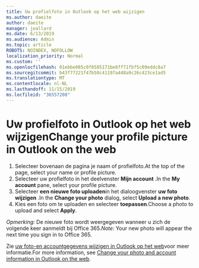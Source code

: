 ```yaml
---
title: Uw profielfoto in Outlook op het web wijzigen
ms.author: daeite
author: daeite
manager: joallard
ms.date: 6/13/2019
ms.audience: Admin
ms.topic: article
ROBOTS: NOINDEX, NOFOLLOW
localization_priority: Normal
ms.custom: ''
ms.openlocfilehash: 01ebbe085c0f8585171be8ff71fbf5c09eddc8a7
ms.sourcegitcommit: b43f77221f47b50c41197a448a9c26c423ce1ad5
ms.translationtype: MT
ms.contentlocale: nl-NL
ms.lasthandoff: 11/15/2019
ms.locfileid: "36557208"
---
```

# <a name="change-your-profile-picture-in-outlook-on-the-web"></a><span data-ttu-id="4a9fe-102">Uw profielfoto in Outlook op het web wijzigen</span><span class="sxs-lookup"><span data-stu-id="4a9fe-102">Change your profile picture in Outlook on the web</span></span>

1. <span data-ttu-id="4a9fe-103">Selecteer bovenaan de pagina je naam of profielfoto.</span><span class="sxs-lookup"><span data-stu-id="4a9fe-103">At the top of the page, select your name or profile picture.</span></span>
1. <span data-ttu-id="4a9fe-104">Selecteer uw profielfoto in het deelvenster **Mijn account** .</span><span class="sxs-lookup"><span data-stu-id="4a9fe-104">In the **My account** pane, select your profile picture.</span></span>
1. <span data-ttu-id="4a9fe-105">Selecteer **een nieuwe foto uploaden**in het dialoogvenster **uw foto wijzigen** .</span><span class="sxs-lookup"><span data-stu-id="4a9fe-105">In the **Change your photo** dialog, select **Upload a new photo**.</span></span>
1. <span data-ttu-id="4a9fe-106">Kies een foto om te uploaden en selecteer **toepassen**.</span><span class="sxs-lookup"><span data-stu-id="4a9fe-106">Choose a photo to upload and select **Apply**.</span></span>

<span data-ttu-id="4a9fe-107">*Opmerking:* De nieuwe foto wordt weergegeven wanneer u zich de volgende keer aanmeldt bij Office 365.</span><span class="sxs-lookup"><span data-stu-id="4a9fe-107">*Note:* Your new photo will appear the next time you sign in to Office 365.</span></span>

<span data-ttu-id="4a9fe-108">Zie [uw foto-en accountgegevens wijzigen in Outlook op het web](https://support.office.com/article/b2dbb289-851d-4bed-93c3-3e136f5659ec)voor meer informatie.</span><span class="sxs-lookup"><span data-stu-id="4a9fe-108">For more information, see [Change your photo and account information in Outlook on the web](https://support.office.com/article/b2dbb289-851d-4bed-93c3-3e136f5659ec).</span></span>